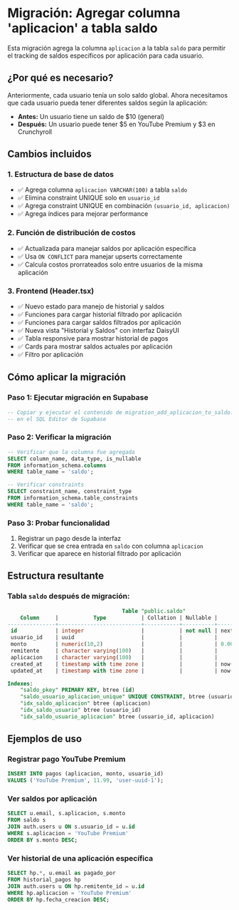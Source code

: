 # Migración: Agregar columna 'aplicacion' a tabla saldo

Esta migración agrega la columna `aplicacion` a la tabla `saldo` para permitir el tracking de saldos específicos por aplicación para cada usuario.

## ¿Por qué es necesario?

Anteriormente, cada usuario tenía un solo saldo global. Ahora necesitamos que cada usuario pueda tener diferentes saldos según la aplicación:

- **Antes:** Un usuario tiene un saldo de $10 (general)
- **Después:** Un usuario puede tener $5 en YouTube Premium y $3 en Crunchyroll

## Cambios incluidos

### 1. Estructura de base de datos
- ✅ Agrega columna `aplicacion VARCHAR(100)` a tabla `saldo`
- ✅ Elimina constraint UNIQUE solo en `usuario_id` 
- ✅ Agrega constraint UNIQUE en combinación `(usuario_id, aplicacion)`
- ✅ Agrega índices para mejorar performance

### 2. Función de distribución de costos
- ✅ Actualizada para manejar saldos por aplicación específica
- ✅ Usa `ON CONFLICT` para manejar upserts correctamente
- ✅ Calcula costos prorrateados solo entre usuarios de la misma aplicación

### 3. Frontend (Header.tsx)
- ✅ Nuevo estado para manejo de historial y saldos
- ✅ Funciones para cargar historial filtrado por aplicación
- ✅ Funciones para cargar saldos filtrados por aplicación
- ✅ Nueva vista "Historial y Saldos" con interfaz DaisyUI
- ✅ Tabla responsive para mostrar historial de pagos
- ✅ Cards para mostrar saldos actuales por aplicación
- ✅ Filtro por aplicación

## Cómo aplicar la migración

### Paso 1: Ejecutar migración en Supabase
```sql
-- Copiar y ejecutar el contenido de migration_add_aplicacion_to_saldo.sql
-- en el SQL Editor de Supabase
```

### Paso 2: Verificar la migración
```sql
-- Verificar que la columna fue agregada
SELECT column_name, data_type, is_nullable 
FROM information_schema.columns 
WHERE table_name = 'saldo';

-- Verificar constraints
SELECT constraint_name, constraint_type 
FROM information_schema.table_constraints 
WHERE table_name = 'saldo';
```

### Paso 3: Probar funcionalidad
1. Registrar un pago desde la interfaz
2. Verificar que se crea entrada en `saldo` con columna `aplicacion`
3. Verificar que aparece en historial filtrado por aplicación

## Estructura resultante

### Tabla `saldo` después de migración:
```sql
                                    Table "public.saldo"
    Column     |           Type           | Collation | Nullable |      Default      
---------------+--------------------------+-----------+----------+-------------------
 id            | integer                  |           | not null | nextval('saldo_id_seq'::regclass)
 usuario_id    | uuid                     |           |          | 
 monto         | numeric(10,2)            |           |          | 0.00
 remitente     | character varying(100)   |           |          | 
 aplicacion    | character varying(100)   |           |          | 
 created_at    | timestamp with time zone |           |          | now()
 updated_at    | timestamp with time zone |           |          | now()

Indexes:
    "saldo_pkey" PRIMARY KEY, btree (id)
    "saldo_usuario_aplicacion_unique" UNIQUE CONSTRAINT, btree (usuario_id, aplicacion)
    "idx_saldo_aplicacion" btree (aplicacion)
    "idx_saldo_usuario" btree (usuario_id)
    "idx_saldo_usuario_aplicacion" btree (usuario_id, aplicacion)
```

## Ejemplos de uso

### Registrar pago YouTube Premium
```sql
INSERT INTO pagos (aplicacion, monto, usuario_id) 
VALUES ('YouTube Premium', 11.99, 'user-uuid-1');
```

### Ver saldos por aplicación
```sql
SELECT u.email, s.aplicacion, s.monto 
FROM saldo s 
JOIN auth.users u ON s.usuario_id = u.id 
WHERE s.aplicacion = 'YouTube Premium'
ORDER BY s.monto DESC;
```

### Ver historial de una aplicación específica
```sql
SELECT hp.*, u.email as pagado_por 
FROM historial_pagos hp
JOIN auth.users u ON hp.remitente_id = u.id
WHERE hp.aplicacion = 'YouTube Premium'
ORDER BY hp.fecha_creacion DESC;
```
